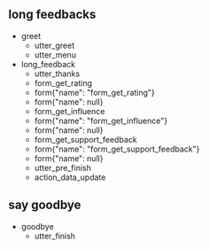 

## long feedbacks
* greet
  - utter_greet
  - utter_menu
* long_feedback
  - utter_thanks
  - form_get_rating
  - form{"name": "form_get_rating"}
  - form{"name": null}
  - form_get_influence
  - form{"name": "form_get_influence"}
  - form{"name": null}
  - form_get_support_feedback
  - form{"name": "form_get_support_feedback"}
  - form{"name": null}
  - utter_pre_finish
  - action_data_update






## say goodbye
* goodbye
  - utter_finish

